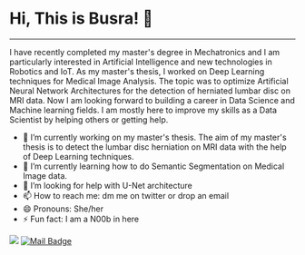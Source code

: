 # Hi, This is Busra! 👋
___
I have recently completed my master's degree in Mechatronics and I am particularly interested in Artificial Intelligence and new technologies in Robotics and IoT.
As my master's thesis, I worked on Deep Learning techniques for Medical Image Analysis. The topic was to optimize Artificial Neural Network Architectures for the detection of herniated lumbar disc on MRI data. Now I am looking forward to building a career in Data Science and Machine learning fields. I am mostly here to improve my skills as a Data Scientist by helping others or getting help.




- 🔭 I’m currently working on my master's thesis. The aim of my master's thesis is to detect the lumbar disc herniation on MRI data with the help of Deep Learning techniques.
- 🌱 I’m currently learning how to do Semantic Segmentation on Medical Image data.
- 🤔 I’m looking for help with U-Net architecture
- 📫 How to reach me: dm me on twitter or drop an email
- 😄 Pronouns: She/her
- ⚡ Fun fact: I am a N00b in here

 



[![](https://img.shields.io/badge/twitter-%231DA1F2.svg?&style=for-the-badge&logo=twitter&logoColor=white)](https://www.twitter.com/bnuratum)
[![Mail Badge](https://img.shields.io/badge/busranuratum@gmail.com-c14438?style=for-the-badge&logo=Gmail&logoColor=white&link=mailto:busranuratum@gmail.com)](mailto:busranuratum@gmail.com)


<!---

<p align="left"> <img src="https://komarev.com/ghpvc/?username=cobanov" alt="cobanov" /> </p>

# Interests
[![](https://img.shields.io/badge/python-cD1?style=for-the-badge&logo=python)]()
[![](https://img.shields.io/badge/pandas-cD1?style=for-the-badge&logo=pandas)]()
[![](https://img.shields.io/badge/Tensorflow-cD1?style=for-the-badge&logo=tensorflow)]()
[![](https://img.shields.io/badge/keras-cD1?style=for-the-badge&logo=keras)]()
[![](https://img.shields.io/badge/flask-cD1?style=for-the-badge&logo=flask)]()

[![](https://img.shields.io/twitter/follow/mertcobanov?style=social)](https://www.twitter.com/mertcobanov)
[![](https://img.shields.io/github/followers/cobanov?style=social)](https://www.github.com/cobanov)


## Blogs
### GitHub
* [Machine Learning'e Başlarken](https://cobanov.github.io/sss/)
* [Öğrenme Tekniklerim](https://cobanov.github.io/sss/)

### Medium
* [TensorBoard Rehberi](https://medium.com/deep-learning-turkiye/tensorboard-ba%C5%9Flang%C4%B1%C3%A7-rehberi-198ea522b01)
* [Bir Sinir Ağını Kağıda Dökelim](https://medium.com/deep-learning-turkiye/bir-sinir-a%C4%9F%C4%B1n%C4%B1-ka%C4%9F%C4%B1da-d%C3%B6kelim-4bb644fa8840)
* [Veri Görselleştirme 4.0](https://medium.com/@mertcobanov/veri-g%C3%B6rselle%C5%9Ftirme-4-0-849a7903952b)
* [Keras ile Nesne Tanıma Uygulamaları](https://medium.com/deep-learning-turkiye/keras-ile-nesne-tan%C4%B1ma-uygulamalar%C4%B1-5142e71aeadb)
* [Türkçe Markdown Rehberi](https://medium.com/deep-learning-turkiye/t%C3%BCrk%C3%A7e-markdown-rehberi-61779d2e2a96)
--->


